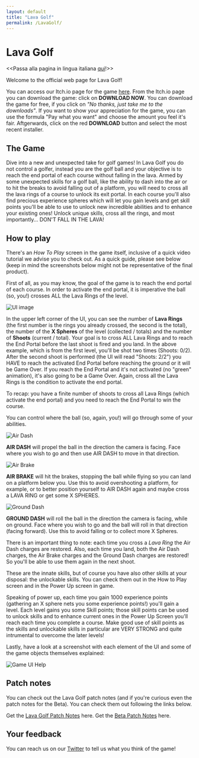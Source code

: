 ```yaml
---
layout: default
title: "Lava Golf"
permalink: /LavaGolf/
---
```

# Lava Golf
<<Passa alla pagina in lingua italiana [qui](https://artanisx.github.io/LavaGolf/italian)!>>

Welcome to the official web page for Lava Golf! 

You can access our Itch.io page for the game [here](https://artanisx.itch.io/lava-golf). From the Itch.io page you can download the game: click on **DOWNLOAD NOW**. You can download the game for free, if you click on *"No thanks, just take me to the downloads"*. If you want to show your appreciation for the game, you can use the formula "Pay what you want" and choose the amount you feel it's fair. 
Aftgerwards, click on the red **DOWNLOAD** button and select the most recent installer.

## The Game
Dive into a new and unexpected take for golf games! In Lava Golf you do not control a golfer, instead you are the golf ball and your objective is to reach the end portal of each course without falling in the lava.
Armed by some unexpected skills for a golf ball, like the ability to dash into the air or to hit the breaks to avoid falling out of a platform, you will need to cross all the lava rings of a course to unlock its exit portal. In each course you'll also find precious experience spheres which will let you gain levels and get skill points you'll be able to use to unlock new incredible abilities and to enhance your existing ones!
Unlock unique skills, cross all the rings, and most importantly... DON'T FALL IN THE LAVA!

## How to play
There's an *How To Play* screen in the game itself, inclusive of a quick video tutorial we advise you to check out.
As a quick guide, please see below (keep in mind the screenshots below might not be representative of the final product).

First of all, as you may know, the goal of the game is to reach the end portal of each course. In order to activate the end portal, it is imperative the ball (so, you!) crosses ALL the Lava Rings of the level. 

![UI image](https://artanisx.github.io/LavaGolf/images/Help.jpg)

In the upper left corner of the UI, you can see the number of **Lava Rings** (the first number is the rings you already crossed, the second is the total), the number of the **X Spheres** of the level (collected / totals) and the number of **Shoots** (current / total).
Your goal is to cross ALL Lava Rings and to reach the End Portal before the last shoot is fired and you land. 
In the above example, which is from the first level, you'll be shot two times (Shoots: 0/2). After the second shoot is performed (the UI will read "Shoots: 2/2") you HAVE to reach the activated End Portal before reaching the ground or it will be Game Over. If you reach the End Portal and it's not activated (no "green" animation), it's also going to be a Game Over. Again, cross all the Lava Rings is the condition to activate the end portal.

To recap: you have a finite number of shoots to cross all Lava Rings (which activate the end portal) and you need to reach the End Portal to win the course.

You can control where the ball (so, again, you!) will go through some of your abilities. 

![Air Dash](https://artanisx.github.io/LavaGolf/images/AirDash.png)

**AIR DASH** will propel the ball in the direction the camera is facing. Face where you wish to go and then use AIR DASH to move in that direction.

![Air Brake](https://artanisx.github.io/LavaGolf/images/AirBrake.png)

**AIR BRAKE** will hit the brakes, stopping the ball while flying so you can land on a platform below you. Use this to avoid overshooting a platform, for example, or to better position yourself to AIR DASH again and maybe cross a LAVA RING or get some X SPHERES.

![Ground Dash](https://artanisx.github.io/LavaGolf/images/GroundDash.png)

**GROUND DASH** will roll the ball in the direction the camera is facing, while on ground. Face where you wish to go and the ball will roll in that direction (facing forward). Use this to avoid falling or to collect more X Spheres.

There is an important thing to note: each time you cross a *Lava Ring* the Air Dash charges are restored. Also, each time you land, both the Air Dash charges, the Air Brake charges and the Ground Dash charges are restored! So you'll be able to use them again in the next shoot.

These are the innate skills, but of course you have also other skills at your disposal: the unlockable skills. You can check them out in the How to Play screen and in the Power Up screen in game.

Speaking of power up, each time you gain 1000 experience points (gathering an X sphere nets you some experience points!) you'll gain a level. Each level gains you some Skill points; those skill points can be used to unlock skills and to enhance current ones in the Power Up Screen you'll reach each time you complete a course. Make good use of skill points as the skills and unlockable skills in particular are VERY STRONG and quite intrumental to overcome the later levels!

Lastly, have a look at a screenshot with each element of the UI and some of the game objects themselves explained:

![Game UI Help](https://artanisx.github.io/LavaGolf/images/GameHelpUI.png)

## Patch notes
You can check out the Lava Golf patch notes (and if you're curious even the patch notes for the Beta). You can check them out following the links below.

 Get the [Lava Golf Patch Notes](https://artanisx.github.io/LavaGolf/release-patch-notes) here.
 Get the [Beta Patch Notes](https://artanisx.github.io/LavaGolf/beta-patch-notes) here.
 
## Your feedback
You can reach us on our [Twitter](https://twitter.com/GolfLava) to tell us what you think of the game!
